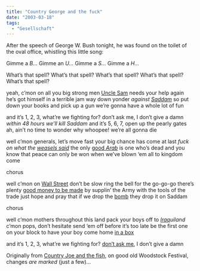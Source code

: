 ```yaml
---
title: "Country George and the fuck"
date: "2003-03-18"
tags:
  - "Gesellschaft"
---
```


After the speech of George W. Bush tonight, he was found on the toilet of the oval office, whistling this little song:

Gimme a _B…_
Gimme an _U…_
Gimme a _S…_
Gimme a _H…_

What’s that spell?
What’s that spell?
What’s that spell?
What’s that spell?
What’s that spell?

yeah, c’mon on all you big strong men
[Uncle Sam](http://home.nycap.rr.com/content/us_poster_l.jpg) needs your help again
he’s got himself in a terrible jam
way down yonder _against [Saddam](http://www.rasscass.com/templ/te_bio.php?PID=391&RID=1)_
so put down your books and pick up a gun
we’re gonna have a whole lot of fun

and it’s 1, 2, 3, what’re we fighting for?
don’t ask me, I don’t give a damn
_within 48 hours we’ll kill Saddam_
and it’s 5, 6, 7, open up the pearly gates
ah, ain’t no time to wonder why
whoopee! we’re all gonna die

well c’mon generals, let’s move fast
your big chance has come at last
_fuck on what the [weasels said](http://www.zum.de/Faecher/G/BW/abbl/usa/bewert1.htm)_
the only [good _Arab_](http://www.gruene-berlin.de/wirtschaft/papiere/Gotteskrieger.htm) is one who’s dead
and you know that peace can only be won when we’ve blown ‘em all to kingdom come

chorus

well c’mon on [Wall Street](http://nachrichten.boerse.de/anzeige.php3?id=5892c54f)
don’t be slow
ring the bell for the go-go-go
there’s plenty [good money to be made](http://www.ftd.de/ub/in/1034763884781.html?nv=tn-rs)
by supplin’ the Army with the tools of the trade
just hope and pray that if we drop the [bomb](http://abcnews.go.com/sections/wnt/World/newbomb030225.html)
they drop it on Saddam

chorus

well c’mon mothers throughout this land
pack your boys off to _[Iraq](http://www.cia.gov/cia/publications/factbook/geos/iz.html)uiland_
c’mon pops, don’t hesitate
send ‘em off before it’s too late
be the first one on your block to have your boy come home [in a box](http://www.todiefor.biz/bodybagorderform.htm "Body Bag Order Form")

and it’s 1, 2, 3, what’re we fighting for?
[don’t ask me](http://www.cnn.com/2003/ALLPOLITICS/03/17/sprj.irq.antiwar.protests/index.html), I don’t give a damn

Originally from [Country Joe and the fish](http://www.well.com/~cjfish/), on good old Woodstock Festival, changes _are marked_ (just a few)…
